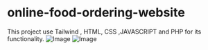 # online-food-ordering-website
This project use Tailwind , HTML, CSS ,JAVASCRIPT and PHP for its functionality.
![Image](https://github.com/user-attachments/assets/470fa548-6f11-47e2-8263-7ef61cbc2d3b)
![Image](https://github.com/user-attachments/assets/e0eaa9aa-2f02-4de1-96cc-acdb3d1e6d93)
